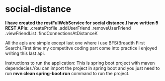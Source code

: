 # social-distance

**I have created the restFulWebService for social distance.I have written 5 REST APIs:**
.createProfile
.addUserFriend
.removeUserFriend
.viewFriendList
.findConnectionsAtDistanceK

All the apis are simple except last one where i use BFS(Breadth First Search).First time my competitve coding part come into practice i enjoyed writing this last api.

Instructions to run the application:
This is spring boot project with maven dependecies.You can import the project in spring boot and you just need to run **mvn clean spring-boot:run** command to run the project.
